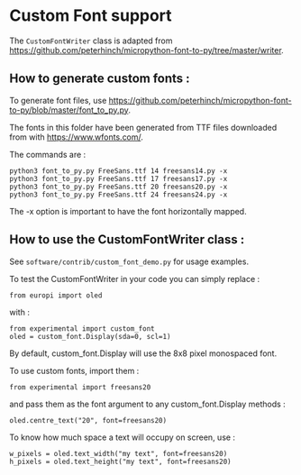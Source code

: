 Custom Font support
===================

The `CustomFontWriter` class is adapted from https://github.com/peterhinch/micropython-font-to-py/tree/master/writer.

How to generate custom fonts :
------------------------------

To generate font files, use https://github.com/peterhinch/micropython-font-to-py/blob/master/font_to_py.py.

The fonts in this folder have been generated from TTF files downloaded from with https://www.wfonts.com/.

The commands are :

    python3 font_to_py.py FreeSans.ttf 14 freesans14.py -x
    python3 font_to_py.py FreeSans.ttf 17 freesans17.py -x
    python3 font_to_py.py FreeSans.ttf 20 freesans20.py -x
    python3 font_to_py.py FreeSans.ttf 24 freesans24.py -x

The -x option is important to have the font horizontally mapped.

How to use the CustomFontWriter class :
---------------------------------------

See `software/contrib/custom_font_demo.py` for usage examples.

To test the CustomFontWriter in your code you can simply replace :

    from europi import oled

with :

    from experimental import custom_font
    oled = custom_font.Display(sda=0, scl=1)

By default, custom_font.Display will use the 8x8 pixel monospaced font.

To use custom fonts, import them : 

    from experimental import freesans20

and pass them as the font argument to any custom_font.Display methods :

    oled.centre_text("20", font=freesans20)

To know how much space a text will occupy on screen, use : 

    w_pixels = oled.text_width("my text", font=freesans20)
    h_pixels = oled.text_height("my text", font=freesans20)

